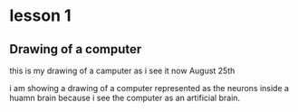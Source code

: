 # lesson 1

## Drawing of a computer
this is my drawing of a camputer as i see it now August 25th



i am showing a drawing of a computer represented as the neurons inside a huamn brain because i see the computer as an artificial brain.
